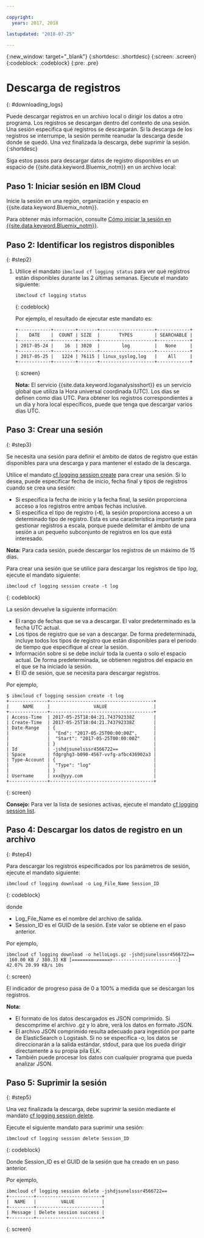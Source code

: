 ```yaml
---

copyright:
  years: 2017, 2018

lastupdated: "2018-07-25"

---
```



{:new_window: target="_blank"}
{:shortdesc: .shortdesc}
{:screen: .screen}
{:codeblock: .codeblock}
{:pre: .pre}

# Descarga de registros
{: #downloading_logs}

Puede descargar registros en un archivo local o dirigir los datos a otro programa. Los registros se descargan dentro del contexto de una sesión. Una sesión especifica qué registros se descargarán. Si la descarga de los registros se interrumpe, la sesión permite reanudar la descarga desde donde se quedó. Una vez finalizada la descarga, debe suprimir la sesión.
{:shortdesc}

Siga estos pasos para descargar datos de registro disponibles en un espacio de {{site.data.keyword.Bluemix_notm}} en un archivo local:

## Paso 1: Iniciar sesión en IBM Cloud

Inicie la sesión en una región, organización y espacio en {{site.data.keyword.Bluemix_notm}}. 

Para obtener más información, consulte [Cómo iniciar la sesión en {{site.data.keyword.Bluemix_notm}}](/docs/services/CloudLogAnalysis/qa/cli_qa.html#login).

## Paso 2: Identificar los registros disponibles
{: #step2}

1. Utilice el mandato `ibmcloud cf logging status` para ver qué registros están disponibles durante las 2 últimas semanas. Ejecute el mandato siguiente:

    ```
    ibmcloud cf logging status
    ```
    {: codeblock}
    
    Por ejemplo, el resultado de ejecutar este mandato es:
    
    ```
    +------------+--------+-------+--------------------+------------+
    |    DATE    |  COUNT | SIZE  |       TYPES        | SEARCHABLE |
    +------------+--------+-------+--------------------+------------+
    | 2017-05-24 |    16  | 3020  |        log         |   None     |
    +------------+--------+-------+--------------------+------------+
    | 2017-05-25 |   1224 | 76115 | linux_syslog,log   |    All     |
    +------------+--------+-------+--------------------+------------+
    ```
    {: screen}

    **Nota:** El servicio {{site.data.keyword.loganalysisshort}} es un servicio global que utiliza la Hora universal coordinada (UTC). Los días se definen como días UTC. Para obtener los registros correspondientes a un día y hora local específicos, puede que tenga que descargar varios días UTC.


## Paso 3: Crear una sesión
{: #step3}

Se necesita una sesión para definir el ámbito de datos de registro que están disponibles para una descarga y para mantener el estado de la descarga. 

Utilice el mandato [cf logging session create](/docs/services/CloudLogAnalysis/reference/logging_cli.html#session_create) para crear una sesión. Si lo desea, puede especificar fecha de inicio, fecha final y tipos de registros cuando se crea una sesión:  

* Si especifica la fecha de inicio y la fecha final, la sesión proporciona acceso a los registros entre ambas fechas inclusive. 
* Si especifica el tipo de registro (**-t**), la sesión proporciona acceso a un determinado tipo de registro. Esta es una característica importante para gestionar registros a escala, porque puede delimitar el ámbito de una sesión a un pequeño subconjunto de registros en los que está interesado.

**Nota:** Para cada sesión, puede descargar los registros de un máximo de 15 días.

Para crear una sesión que se utilice para descargar los registros de tipo *log*, ejecute el mandato siguiente:

```
ibmcloud cf logging session create -t log
```
{: codeblock}

La sesión devuelve la siguiente información:

* El rango de fechas que se va a descargar. El valor predeterminado es la fecha UTC actual.
* Los tipos de registro que se van a descargar. De forma predeterminada, incluye todos los tipos de registro que están disponibles para el periodo de tiempo que especifique al crear la sesión. 
* Información sobre si se debe incluir toda la cuenta o solo el espacio actual. De forma predeterminada, se obtienen registros del espacio en el que se ha iniciado la sesión.
* El ID de sesión, que se necesita para descargar registros.

Por ejemplo,

```
$ ibmcloud cf logging session create -t log     
+--------------+--------------------------------------+
|     NAME     |                VALUE                 |
+--------------+--------------------------------------+
| Access-Time  | 2017-05-25T18:04:21.743792338Z       |
| Create-Time  | 2017-05-25T18:04:21.743792338Z       |
| Date-Range   | {                                    |
|              |  "End": "2017-05-25T00:00:00Z",      |
|              |  "Start": "2017-05-25T00:00:00Z"     |
|              | }                                    |
| Id           | -jshdjsunelsssr4566722==             |
| Space        | fdgrghg3-b090-4567-vvfg-afbc436902a3 |
| Type-Account | {                                    |
|              |  "Type": "log"                       |
|              | }                                    |
| Username     | xxx@yyy.com                          |
+--------------+--------------------------------------+
```
{: screen}

**Consejo:** Para ver la lista de sesiones activas, ejecute el mandato [cf logging session list](/docs/services/CloudLogAnalysis/reference/logging_cli.html#session_list).

## Paso 4: Descargar los datos de registro en un archivo
{: #step4}

Para descargar los registros especificados por los parámetros de sesión, ejecute el mandato siguiente:

```
ibmcloud cf logging download -o Log_File_Name Session_ID
```
{: codeblock}

donde

* Log_File_Name es el nombre del archivo de salida.
* Session_ID es el GUID de la sesión. Este valor se obtiene en el paso anterior.

Por ejemplo,

```
ibmcloud cf logging download -o helloLogs.gz -jshdjsunelsssr4566722==
 160.00 KB / 380.33 KB [==============>------------------------]  42.07% 20.99 KB/s 10s
```
{: screen}

El indicador de progreso pasa de 0 a 100% a medida que se descargan los registros.

**Nota:** 

* El formato de los datos descargados es JSON comprimido. Si descomprime el archivo .gz y lo abre, verá los datos en formato JSON. 
* El archivo JSON comprimido resulta adecuado para ingestión por parte de ElasticSearch o Logstash. Si no se especifica -o, los datos se direccionarán a la salida estándar, stdout, para que los pueda dirigir directamente a su propia pila ELK.
* También puede procesar los datos con cualquier programa que pueda analizar JSON. 

## Paso 5: Suprimir la sesión
{: #step5}

Una vez finalizada la descarga, debe suprimir la sesión mediante el mandato [cf logging session delete](/docs/services/CloudLogAnalysis/reference/logging_cli.html#session_delete). 

Ejecute el siguiente mandato para suprimir una sesión:

```
ibmcloud cf logging session delete Session_ID
```
{: codeblock}

Donde Session_ID es el GUID de la sesión que ha creado en un paso anterior.

Por ejemplo,

```
ibmcloud cf logging session delete -jshdjsunelsssr4566722==
+---------+------------------------+
|  NAME   |         VALUE          |
+---------+------------------------+
| Message | Delete session success |
+---------+------------------------+
```
{: screen}




